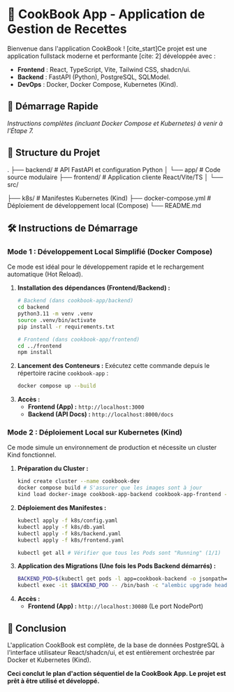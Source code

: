 # 🍲 CookBook App - Application de Gestion de Recettes

Bienvenue dans l'application CookBook ! [cite_start]Ce projet est une application fullstack moderne et performante [cite: 2] développée avec :
* **Frontend** : React, TypeScript, Vite, Tailwind CSS, shadcn/ui.
* **Backend** : FastAPI (Python), PostgreSQL, SQLModel.
* **DevOps** : Docker, Docker Compose, Kubernetes (Kind).

## 🚀 Démarrage Rapide

*Instructions complètes (incluant Docker Compose et Kubernetes) à venir à l'Étape 7.*

## 📂 Structure du Projet

.
├── backend/            # API FastAPI et configuration Python
│   └── app/            # Code source modulaire
├── frontend/           # Application cliente React/Vite/TS
│   └── src/

├── k8s/                # Manifestes Kubernetes (Kind)
├── docker-compose.yml  # Déploiement de développement local (Compose)
└── README.md


## 🛠️ Instructions de Démarrage

### Mode 1 : Développement Local Simplifié (Docker Compose)

Ce mode est idéal pour le développement rapide et le rechargement automatique (Hot Reload).

1.  **Installation des dépendances (Frontend/Backend) :**
    ```bash
    # Backend (dans cookbook-app/backend)
    cd backend
    python3.11 -m venv .venv
    source .venv/bin/activate
    pip install -r requirements.txt
    
    # Frontend (dans cookbook-app/frontend)
    cd ../frontend
    npm install
    ```
2.  **Lancement des Conteneurs :**
    Exécutez cette commande depuis le répertoire racine `cookbook-app` :
    ```bash
    docker compose up --build
    ```
3.  **Accès :**
    * **Frontend (App) :** `http://localhost:3000`
    * **Backend (API Docs) :** `http://localhost:8000/docs`

### Mode 2 : Déploiement Local sur Kubernetes (Kind)

Ce mode simule un environnement de production et nécessite un cluster Kind fonctionnel.

1.  **Préparation du Cluster :**
    ```bash
    kind create cluster --name cookbook-dev
    docker compose build # S'assurer que les images sont à jour
    kind load docker-image cookbook-app-backend cookbook-app-frontend --name cookbook-dev
    ```
2.  **Déploiement des Manifestes :**
    ```bash
    kubectl apply -f k8s/config.yaml
    kubectl apply -f k8s/db.yaml
    kubectl apply -f k8s/backend.yaml
    kubectl apply -f k8s/frontend.yaml
    
    kubectl get all # Vérifier que tous les Pods sont "Running" (1/1)
    ```
3.  **Application des Migrations (Une fois les Pods Backend démarrés) :**
    ```bash
    BACKEND_POD=$(kubectl get pods -l app=cookbook-backend -o jsonpath='{.items[0].metadata.name}')
    kubectl exec -it $BACKEND_POD -- /bin/bash -c "alembic upgrade head"
    ```
4.  **Accès :**
    * **Frontend (App) :** `http://localhost:30080` (Le port NodePort)

## 🥳 Conclusion

L'application CookBook est complète, de la base de données PostgreSQL à l'interface utilisateur React/shadcn/ui, et est entièrement orchestrée par Docker et Kubernetes (Kind).

**Ceci conclut le plan d'action séquentiel de la CookBook App. Le projet est prêt à être utilisé et développé.**